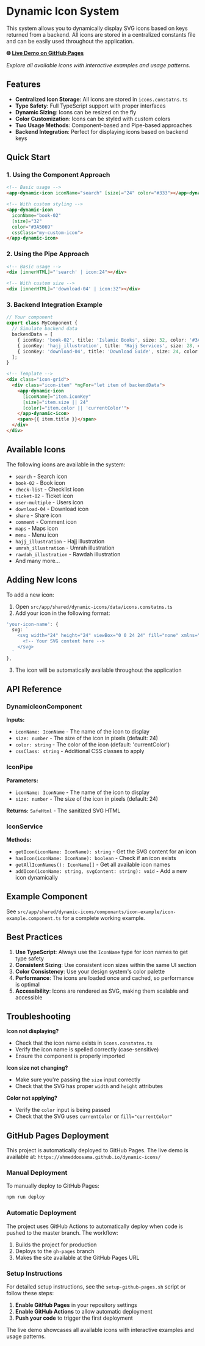 # Dynamic Icon System

This system allows you to dynamically display SVG icons based on keys returned from a backend. All icons are stored in a centralized constants file and can be easily used throughout the application.

**🌐 [Live Demo on GitHub Pages](https://ahmeddoosama.github.io/dynamic-icons/)**

*Explore all available icons with interactive examples and usage patterns.*

## Features

- **Centralized Icon Storage**: All icons are stored in `icons.constatns.ts`
- **Type Safety**: Full TypeScript support with proper interfaces
- **Dynamic Sizing**: Icons can be resized on the fly
- **Color Customization**: Icons can be styled with custom colors
- **Two Usage Methods**: Component-based and Pipe-based approaches
- **Backend Integration**: Perfect for displaying icons based on backend keys

## Quick Start

### 1. Using the Component Approach

```html
<!-- Basic usage -->
<app-dynamic-icon iconName="search" [size]="24" color="#333"></app-dynamic-icon>

<!-- With custom styling -->
<app-dynamic-icon 
  iconName="book-02" 
  [size]="32" 
  color="#3A5069"
  cssClass="my-custom-icon">
</app-dynamic-icon>
```

### 2. Using the Pipe Approach

```html
<!-- Basic usage -->
<div [innerHTML]="'search' | icon:24"></div>

<!-- With custom size -->
<div [innerHTML]="'download-04' | icon:32"></div>
```

### 3. Backend Integration Example

```typescript
// Your component
export class MyComponent {
  // Simulate backend data
  backendData = [
    { iconKey: 'book-02', title: 'Islamic Books', size: 32, color: '#3A5069' },
    { iconKey: 'hajj_illustration', title: 'Hajj Services', size: 28, color: '#846D4A' },
    { iconKey: 'download-04', title: 'Download Guide', size: 24, color: '#3E5646' }
  ];
}
```

```html
<!-- Template -->
<div class="icon-grid">
  <div class="icon-item" *ngFor="let item of backendData">
    <app-dynamic-icon
      [iconName]="item.iconKey"
      [size]="item.size || 24"
      [color]="item.color || 'currentColor'">
    </app-dynamic-icon>
    <span>{{ item.title }}</span>
  </div>
</div>
```

## Available Icons

The following icons are available in the system:

- `search` - Search icon
- `book-02` - Book icon
- `check-list` - Checklist icon
- `ticket-02` - Ticket icon
- `user-multiple` - Users icon
- `download-04` - Download icon
- `share` - Share icon
- `comment` - Comment icon
- `maps` - Maps icon
- `menu` - Menu icon
- `hajj_illustration` - Hajj illustration
- `umrah_illustration` - Umrah illustration
- `rawdah_illustration` - Rawdah illustration
- And many more...

## Adding New Icons

To add a new icon:

1. Open `src/app/shared/dynamic-icons/data/icons.constatns.ts`
2. Add your icon in the following format:

```typescript
'your-icon-name': {
  svg: `
    <svg width="24" height="24" viewBox="0 0 24 24" fill="none" xmlns="http://www.w3.org/2000/svg">
      <!-- Your SVG content here -->
    </svg>
  `
},
```

3. The icon will be automatically available throughout the application

## API Reference

### DynamicIconComponent

**Inputs:**
- `iconName: IconName` - The name of the icon to display
- `size: number` - The size of the icon in pixels (default: 24)
- `color: string` - The color of the icon (default: 'currentColor')
- `cssClass: string` - Additional CSS classes to apply

### IconPipe

**Parameters:**
- `iconName: IconName` - The name of the icon to display
- `size: number` - The size of the icon in pixels (default: 24)

**Returns:** `SafeHtml` - The sanitized SVG HTML

### IconService

**Methods:**
- `getIcon(iconName: IconName): string` - Get the SVG content for an icon
- `hasIcon(iconName: IconName): boolean` - Check if an icon exists
- `getAllIconNames(): IconName[]` - Get all available icon names
- `addIcon(iconName: string, svgContent: string): void` - Add a new icon dynamically

## Example Component

See `src/app/shared/dynamic-icons/componants/icon-example/icon-example.component.ts` for a complete working example.

## Best Practices

1. **Use TypeScript**: Always use the `IconName` type for icon names to get type safety
2. **Consistent Sizing**: Use consistent icon sizes within the same UI section
3. **Color Consistency**: Use your design system's color palette
4. **Performance**: The icons are loaded once and cached, so performance is optimal
5. **Accessibility**: Icons are rendered as SVG, making them scalable and accessible

## Troubleshooting

**Icon not displaying?**
- Check that the icon name exists in `icons.constatns.ts`
- Verify the icon name is spelled correctly (case-sensitive)
- Ensure the component is properly imported

**Icon size not changing?**
- Make sure you're passing the `size` input correctly
- Check that the SVG has proper `width` and `height` attributes

**Color not applying?**
- Verify the `color` input is being passed
- Check that the SVG uses `currentColor` or `fill="currentColor"`

## GitHub Pages Deployment

This project is automatically deployed to GitHub Pages. The live demo is available at: `https://ahmeddoosama.github.io/dynamic-icons/`

### Manual Deployment

To manually deploy to GitHub Pages:

```bash
npm run deploy
```

### Automatic Deployment

The project uses GitHub Actions to automatically deploy when code is pushed to the master branch. The workflow:
1. Builds the project for production
2. Deploys to the `gh-pages` branch
3. Makes the site available at the GitHub Pages URL

### Setup Instructions

For detailed setup instructions, see the `setup-github-pages.sh` script or follow these steps:

1. **Enable GitHub Pages** in your repository settings
2. **Enable GitHub Actions** to allow automatic deployment
3. **Push your code** to trigger the first deployment

The live demo showcases all available icons with interactive examples and usage patterns.

